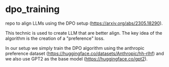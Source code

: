 # dpo_training

repo to align LLMs using the DPO setup (https://arxiv.org/abs/2305.18290).

This technic is used to create LLM that are better align. The key idea of the algorithm is the creation of a "preference" loss.

In our setup we simply train the DPO algorithm using the anthropic preference dataset (https://huggingface.co/datasets/Anthropic/hh-rlhf) and we also use GPT2 as the base model (https://huggingface.co/gpt2).

